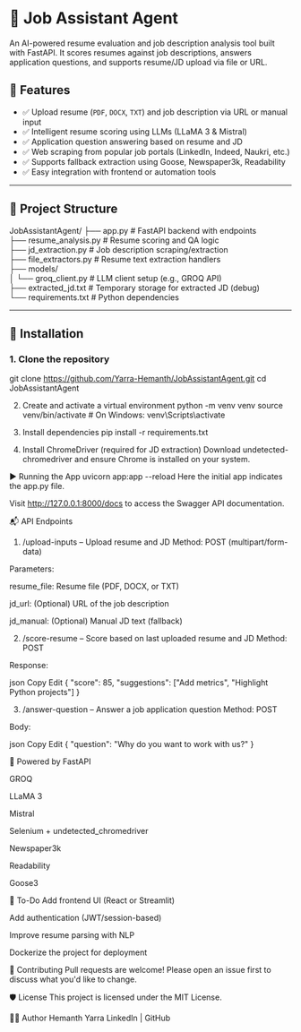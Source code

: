 # 💼 Job Assistant Agent

An AI-powered resume evaluation and job description analysis tool built with FastAPI. It scores resumes against job descriptions, answers application questions, and supports resume/JD upload via file or URL.

## 🚀 Features

- ✅ Upload resume (`PDF`, `DOCX`, `TXT`) and job description via URL or manual input
- ✅ Intelligent resume scoring using LLMs (LLaMA 3 & Mistral)
- ✅ Application question answering based on resume and JD
- ✅ Web scraping from popular job portals (LinkedIn, Indeed, Naukri, etc.)
- ✅ Supports fallback extraction using Goose, Newspaper3k, Readability
- ✅ Easy integration with frontend or automation tools

---

## 📁 Project Structure

JobAssistantAgent/
├── app.py # FastAPI backend with endpoints  
├── resume_analysis.py # Resume scoring and QA logic  
├── jd_extraction.py # Job description scraping/extraction  
├── file_extractors.py # Resume text extraction handlers  
├── models/  
│ └── groq_client.py # LLM client setup (e.g., GROQ API)  
├── extracted_jd.txt # Temporary storage for extracted JD (debug)  
└── requirements.txt # Python dependencies  

---

## 🔧 Installation

### 1. Clone the repository
git clone https://github.com/Yarra-Hemanth/JobAssistantAgent.git
cd JobAssistantAgent

2. Create and activate a virtual environment
python -m venv venv
source venv/bin/activate    # On Windows: venv\Scripts\activate

3. Install dependencies
  pip install -r requirements.txt
4. Install ChromeDriver (required for JD extraction)
Download undetected-chromedriver and ensure Chrome is installed on your system.

▶️ Running the App
uvicorn app:app --reload
Here the initial app indicates the app.py file.

Visit http://127.0.0.1:8000/docs to access the Swagger API documentation.

📬 API Endpoints
1. /upload-inputs – Upload resume and JD
Method: POST (multipart/form-data)

Parameters:

resume_file: Resume file (PDF, DOCX, or TXT)

jd_url: (Optional) URL of the job description

jd_manual: (Optional) Manual JD text (fallback)

2. /score-resume – Score based on last uploaded resume and JD
Method: POST

Response:

json
Copy
Edit
{
  "score": 85,
  "suggestions": ["Add metrics", "Highlight Python projects"]
}

3. /answer-question – Answer a job application question
Method: POST

Body:

json
Copy
Edit
{
  "question": "Why do you want to work with us?"
}

🧠 Powered by
FastAPI

GROQ

LLaMA 3

Mistral

Selenium + undetected_chromedriver

Newspaper3k

Readability

Goose3

📌 To-Do
 Add frontend UI (React or Streamlit)

 Add authentication (JWT/session-based)

 Improve resume parsing with NLP

 Dockerize the project for deployment

🤝 Contributing
Pull requests are welcome! Please open an issue first to discuss what you'd like to change.

🛡 License
This project is licensed under the MIT License.

🙋‍♂️ Author
Hemanth Yarra
LinkedIn | GitHub
